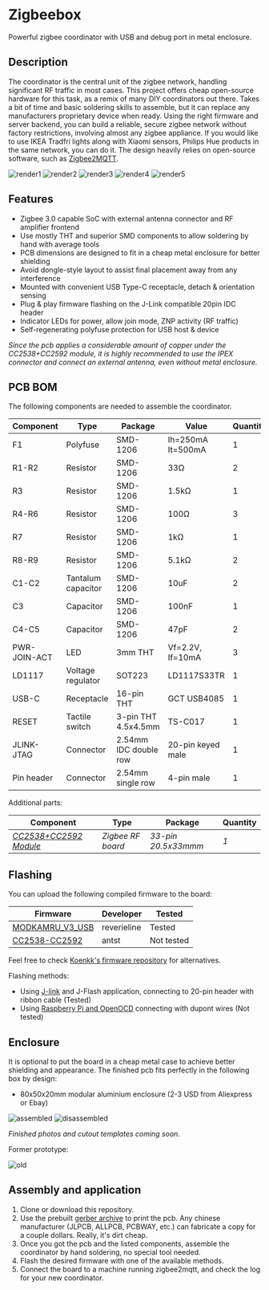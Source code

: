 # Zigbeebox

Powerful zigbee coordinator with USB and debug port in metal enclosure.

## Description

The coordinator is the central unit of the zigbee network, handling significant RF traffic in most cases. This project offers cheap open-source hardware for this task, as a remix of many DIY coordinators out there. Takes a bit of time and basic soldering skills to assemble, but it can replace any manufacturers proprietary device when ready. Using the right firmware and server backend, you can build a reliable, secure zigbee network without factory restrictions, involving almost any zigbee appliance. If you would like to use IKEA Tradfri lights along with Xiaomi sensors, Philips Hue products in the same network, you can do it. The design heavily relies on open-source software, such as [Zigbee2MQTT](https://www.zigbee2mqtt.io).

![render1](graphics/render1.jpg)
![render2](graphics/render2.jpg)
![render3](graphics/render3.jpg)
![render4](graphics/render4.jpg)
![render5](graphics/render5.jpg)

## Features
* Zigbee 3.0 capable SoC with external antenna connector and RF amplifier frontend
* Use mostly THT and superior SMD components to allow soldering by hand with average tools
* PCB dimensions are designed to fit in a cheap metal enclosure for better shielding
* Avoid dongle-style layout to assist final placement away from any interference
* Mounted with convenient USB Type-C receptacle, detach & orientation sensing
* Plug & play firmware flashing on the J-Link compatible 20pin IDC header
* Indicator LEDs for power, allow join mode, ZNP activity (RF traffic)
* Self-regenerating polyfuse protection for USB host & device

*Since the pcb applies a considerable amount of copper under the CC2538+CC2592 module, it is highly recommended to use the IPEX connector and connect an external antenna, even without metal enclosure.*

## PCB BOM
The following components are needed to assemble the coordinator.

| Component  | Type | Package | Value | Quantity |
| ---------- | ---- | ------- | ----- | -------- |
| F1 | Polyfuse | SMD-1206 | Ih=250mA It=500mA | 1 |
| R1-R2 | Resistor | SMD-1206 | 33Ω | 2 |
| R3 | Resistor | SMD-1206 | 1.5kΩ | 1 |
| R4-R6 | Resistor | SMD-1206 | 100Ω | 3 |
| R7 | Resistor | SMD-1206 | 1kΩ | 1 |
| R8-R9 | Resistor | SMD-1206 | 5.1kΩ | 2 |
| C1-C2 | Tantalum capacitor | SMD-1206 | 10uF | 2 |
| C3 | Capacitor | SMD-1206 | 100nF | 1 |
| C4-C5 | Capacitor | SMD-1206 | 47pF | 2 |
| PWR-JOIN-ACT | LED | 3mm THT | Vf=2.2V, If=10mA | 3 |
| LD1117 | Voltage regulator | SOT223 | LD1117S33TR | 1 |
| USB-C | Receptacle | 16-pin THT | GCT USB4085 | 1 |
| RESET | Tactile switch | 3-pin THT 4.5x4.5mm | TS-C017 | 1 |
| JLINK-JTAG | Connector | 2.54mm IDC double row | 20-pin keyed male | 1 |
| Pin header | Connector | 2.54mm single row | 4-pin male | 1 |

Additional parts:

| Component  | Type | Package | Quantity |
| ---------- | ---- | ------- | -------- |
| *[CC2538+CC2592 Module](https://github.com/uzsito/CC2538-CC2592-kicad-component)* | *Zigbee RF board* | *33-pin 20.5x33mmm* | *1* |

## Flashing
You can upload the following compiled firmware to the board:

| Firmware  | Developer | Tested |
| --------- | --------- | ------ |
| [MODKAMRU_V3_USB](https://github.com/reverieline/CC2538-CC2592-ZNP/tree/master/MODKAMRU_V3) | reverieline | Tested |
| [CC2538-CC2592](https://github.com/antst/CC2538-ZNP-Coordinator-firmware) | antst | Not tested |

Feel free to check [Koenkk's firmware repository](https://github.com/Koenkk/Z-Stack-firmware) for alternatives.

Flashing methods:
* Using [J-link](https://www.segger.com/products/debug-probes/j-link/) and J-Flash application, connecting to 20-pin header with ribbon cable (Tested)
* Using [Raspberry Pi and OpenOCD](https://gist.github.com/hwhw/fc43892785aa84913d03495c97b0f25a) connecting with dupont wires (Not tested)

## Enclosure

It is optional to put the board in a cheap metal case to achieve better shielding and appearance. The finished pcb fits perfectly in the following box by design:
* 80x50x20mm modular aluminium enclosure (2-3 USD from Aliexpress or Ebay)

![assembled](graphics/assembled.jpg)
![disassembled](graphics/disassembled.jpg)

*Finished photos and cutout templates coming soon.*

Former prototype:

![old](graphics/old/box3.jpg)

## Assembly and application
1. Clone or download this repository.
2. Use the prebuilt [gerber archive](kicad_board/gerber/zigbeebox.zip) to print the pcb. Any chinese manufacturer (JLPCB, ALLPCB, PCBWAY, etc.) can fabricate a copy for a couple dollars. Really, it's dirt cheap.
3. Once you got the pcb and the listed components, assemble the coordinator by hand soldering, no special tool needed.
4. Flash the desired firmware with one of the available methods.
5. Connect the board to a machine running zigbee2mqtt, and check the log for your new coordinator.

